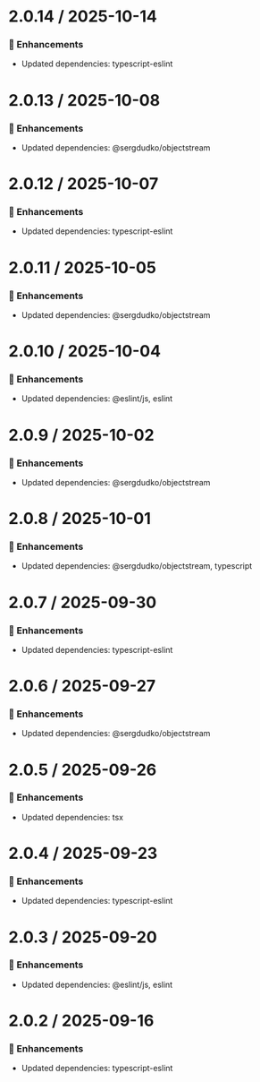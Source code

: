 # 2.0.14 / 2025-10-14

### :tada: Enhancements
- Updated dependencies: typescript-eslint

# 2.0.13 / 2025-10-08

### :tada: Enhancements
- Updated dependencies: @sergdudko/objectstream

# 2.0.12 / 2025-10-07

### :tada: Enhancements
- Updated dependencies: typescript-eslint

# 2.0.11 / 2025-10-05

### :tada: Enhancements
- Updated dependencies: @sergdudko/objectstream

# 2.0.10 / 2025-10-04

### :tada: Enhancements
- Updated dependencies: @eslint/js, eslint

# 2.0.9 / 2025-10-02

### :tada: Enhancements
- Updated dependencies: @sergdudko/objectstream

# 2.0.8 / 2025-10-01

### :tada: Enhancements
- Updated dependencies: @sergdudko/objectstream, typescript

# 2.0.7 / 2025-09-30

### :tada: Enhancements
- Updated dependencies: typescript-eslint

# 2.0.6 / 2025-09-27

### :tada: Enhancements
- Updated dependencies: @sergdudko/objectstream

# 2.0.5 / 2025-09-26

### :tada: Enhancements
- Updated dependencies: tsx

# 2.0.4 / 2025-09-23

### :tada: Enhancements
- Updated dependencies: typescript-eslint

# 2.0.3 / 2025-09-20

### :tada: Enhancements
- Updated dependencies: @eslint/js, eslint

# 2.0.2 / 2025-09-16

### :tada: Enhancements
- Updated dependencies: typescript-eslint

